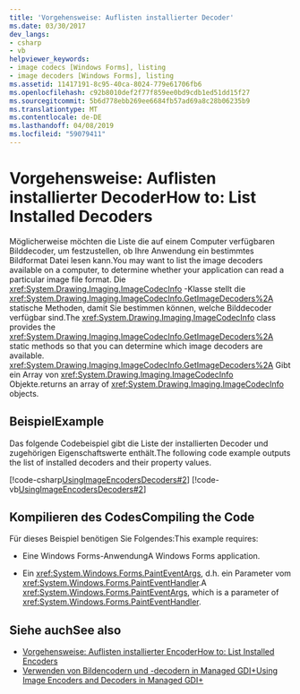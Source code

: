 ```yaml
---
title: 'Vorgehensweise: Auflisten installierter Decoder'
ms.date: 03/30/2017
dev_langs:
- csharp
- vb
helpviewer_keywords:
- image codecs [Windows Forms], listing
- image decoders [Windows Forms], listing
ms.assetid: 11417191-8c95-40ca-8024-779e61706fb6
ms.openlocfilehash: c92b8010def2f77f859ee0bd9cdb1ed51dd15f27
ms.sourcegitcommit: 5b6d778ebb269ee6684fb57ad69a8c28b06235b9
ms.translationtype: MT
ms.contentlocale: de-DE
ms.lasthandoff: 04/08/2019
ms.locfileid: "59079411"
---
```

# <a name="how-to-list-installed-decoders"></a><span data-ttu-id="dd25a-102">Vorgehensweise: Auflisten installierter Decoder</span><span class="sxs-lookup"><span data-stu-id="dd25a-102">How to: List Installed Decoders</span></span>
<span data-ttu-id="dd25a-103">Möglicherweise möchten die Liste die auf einem Computer verfügbaren Bilddecoder, um festzustellen, ob Ihre Anwendung ein bestimmtes Bildformat Datei lesen kann.</span><span class="sxs-lookup"><span data-stu-id="dd25a-103">You may want to list the image decoders available on a computer, to determine whether your application can read a particular image file format.</span></span> <span data-ttu-id="dd25a-104">Die <xref:System.Drawing.Imaging.ImageCodecInfo> -Klasse stellt die <xref:System.Drawing.Imaging.ImageCodecInfo.GetImageDecoders%2A> statische Methoden, damit Sie bestimmen können, welche Bilddecoder verfügbar sind.</span><span class="sxs-lookup"><span data-stu-id="dd25a-104">The <xref:System.Drawing.Imaging.ImageCodecInfo> class provides the <xref:System.Drawing.Imaging.ImageCodecInfo.GetImageDecoders%2A> static methods so that you can determine which image decoders are available.</span></span> <xref:System.Drawing.Imaging.ImageCodecInfo.GetImageDecoders%2A> <span data-ttu-id="dd25a-105">Gibt ein Array von <xref:System.Drawing.Imaging.ImageCodecInfo> Objekte.</span><span class="sxs-lookup"><span data-stu-id="dd25a-105">returns an array of <xref:System.Drawing.Imaging.ImageCodecInfo> objects.</span></span>  
  
## <a name="example"></a><span data-ttu-id="dd25a-106">Beispiel</span><span class="sxs-lookup"><span data-stu-id="dd25a-106">Example</span></span>  
 <span data-ttu-id="dd25a-107">Das folgende Codebeispiel gibt die Liste der installierten Decoder und zugehörigen Eigenschaftswerte enthält.</span><span class="sxs-lookup"><span data-stu-id="dd25a-107">The following code example outputs the list of installed decoders and their property values.</span></span>  
  
 [!code-csharp[UsingImageEncodersDecoders#2](~/samples/snippets/csharp/VS_Snippets_Winforms/UsingImageEncodersDecoders/CS/Form1.cs#2)]
 [!code-vb[UsingImageEncodersDecoders#2](~/samples/snippets/visualbasic/VS_Snippets_Winforms/UsingImageEncodersDecoders/VB/Form1.vb#2)]  
  
## <a name="compiling-the-code"></a><span data-ttu-id="dd25a-108">Kompilieren des Codes</span><span class="sxs-lookup"><span data-stu-id="dd25a-108">Compiling the Code</span></span>  
 <span data-ttu-id="dd25a-109">Für dieses Beispiel benötigen Sie Folgendes:</span><span class="sxs-lookup"><span data-stu-id="dd25a-109">This example requires:</span></span>  
  
-   <span data-ttu-id="dd25a-110">Eine Windows Forms-Anwendung</span><span class="sxs-lookup"><span data-stu-id="dd25a-110">A Windows Forms application.</span></span>  
  
-   <span data-ttu-id="dd25a-111">Ein <xref:System.Windows.Forms.PaintEventArgs>, d.h. ein Parameter vom <xref:System.Windows.Forms.PaintEventHandler>.</span><span class="sxs-lookup"><span data-stu-id="dd25a-111">A <xref:System.Windows.Forms.PaintEventArgs>, which is a parameter of <xref:System.Windows.Forms.PaintEventHandler>.</span></span>  
  
## <a name="see-also"></a><span data-ttu-id="dd25a-112">Siehe auch</span><span class="sxs-lookup"><span data-stu-id="dd25a-112">See also</span></span>

- [<span data-ttu-id="dd25a-113">Vorgehensweise: Auflisten installierter Encoder</span><span class="sxs-lookup"><span data-stu-id="dd25a-113">How to: List Installed Encoders</span></span>](how-to-list-installed-encoders.md)
- [<span data-ttu-id="dd25a-114">Verwenden von Bildencodern und -decodern in Managed GDI+</span><span class="sxs-lookup"><span data-stu-id="dd25a-114">Using Image Encoders and Decoders in Managed GDI+</span></span>](using-image-encoders-and-decoders-in-managed-gdi.md)
